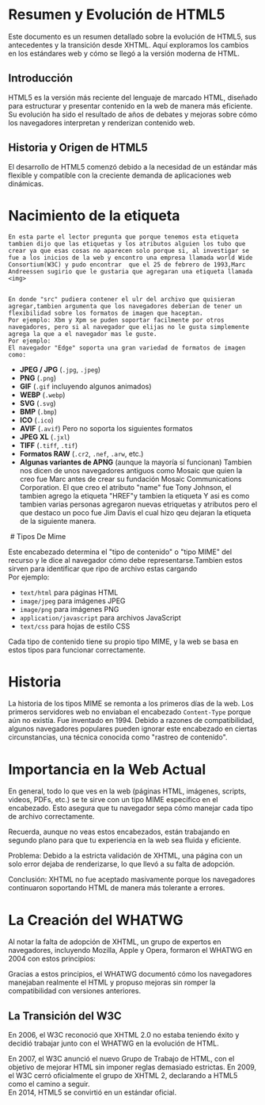 #  Resumen y Evolución de HTML5

Este documento es un resumen detallado sobre la evolución de HTML5, sus antecedentes y la transición desde XHTML. Aquí exploramos los cambios en los estándares web y cómo se llegó a la versión moderna de HTML.



##  Introducción  
HTML5 es la versión más reciente del lenguaje de marcado HTML, diseñado para estructurar y presentar contenido en la web de manera más eficiente. Su evolución ha sido el resultado de años de debates y mejoras sobre cómo los navegadores interpretan y renderizan contenido web.  


##  Historia y Origen de HTML5  
El desarrollo de HTML5 comenzó debido a la necesidad de un estándar más flexible y compatible con la creciente demanda de aplicaciones web dinámicas.  

# Nacimiento de la etiqueta <IMG>
    En esta parte el lector pregunta que porque tenemos esta etiqueta tambien dijo que las etiquetas y los atributos alguien los tubo que crear ya que esas cosas no aparecen solo porque si, al investigar se fue a los inicios de la web y encontro una empresa llamada world Wide Consortium(W3C) y pudo encontrar  que el 25 de febrero de 1993,Marc Andreessen sugirio que le gustaria que agregaran una etiqueta llamada <img>

<img src="" alt="">

    En donde "src" pudiera contener el ulr del archivo que quisieran agregar,tambien argumenta que los navegadores deberian de tener un flexibilidad sobre los formatos de imagen que haceptan.
    Por ejemplo: Xbm y Xpm se puden soportar facilmente por otros navegadores, pero si al navegador que elijas no le gusta simplemente agrega la que a el navegador mas le guste.
    Por ejemplo:
    El navegador "Edge" soporta una gran variedad de formatos de imagen como:
- **JPEG / JPG** (`.jpg`, `.jpeg`)
- **PNG** (`.png`)
- **GIF** (`.gif` incluyendo algunos animados)
- **WEBP** (`.webp`)
- **SVG** (`.svg`)
- **BMP** (`.bmp`)
- **ICO** (`.ico`)
- **AVIF** (`.avif`)
    Pero no soporta los siguientes formatos
- **JPEG XL** (`.jxl`)
- **TIFF** (`.tiff`, `.tif`)
- **Formatos RAW** (`.cr2`, `.nef`, `.arw`, etc.)
- **Algunas variantes de APNG** (aunque la mayoría sí funcionan)
    Tambien nos dicen de unos navegadores antiguos como
        Mosaic que quien la creo fue Marc antes de crear su fundación Mosaic Communications Corporation.
        El que creo el atributo "name" fue Tony Johnson, el tambien agrego la etiqueta "HREF"y tambien la etiqueta <a>
    Y asi es como tambien varias personas agregaron nuevas etriquetas y atributos pero el que destaco un poco fue Jim Davis el cual hizo qeu dejaran la etiqueta <img> de la siguiente manera.
<img href="url" CONTENT-TYPE=audio/Basic>
# Tipos De Mime

Este encabezado determina el "tipo de contenido" o "tipo MIME" del recurso y le dice al navegador cómo debe representarse.Tambien estos sirven para identificar que ripo de archivo estas cargando  
Por ejemplo:

- `text/html` para páginas HTML
- `image/jpeg` para imágenes JPEG
- `image/png` para imágenes PNG
- `application/javascript` para archivos JavaScript
- `text/css` para hojas de estilo CSS

Cada tipo de contenido tiene su propio tipo MIME, y la web se basa en estos tipos para funcionar correctamente.

# Historia

La historia de los tipos MIME se remonta a los primeros días de la web. Los primeros servidores web no enviaban el encabezado `Content-Type` porque aún no existía. Fue inventado en 1994. Debido a razones de compatibilidad, algunos navegadores populares pueden ignorar este encabezado en ciertas circunstancias, una técnica conocida como "rastreo de contenido".

# Importancia en la Web Actual

En general, todo lo que ves en la web (páginas HTML, imágenes, scripts, videos, PDFs, etc.) se te sirve con un tipo MIME específico en el encabezado. Esto asegura que tu navegador sepa cómo manejar cada tipo de archivo correctamente.

Recuerda, aunque no veas estos encabezados, están trabajando en segundo plano para que tu experiencia en la web sea fluida y eficiente.



 Problema: Debido a la estricta validación de XHTML, una página con un solo error dejaba de renderizarse, lo que llevó a su falta de adopción.  

Conclusión: XHTML no fue aceptado masivamente porque los navegadores continuaron soportando HTML de manera más tolerante a errores.  


#  La Creación del WHATWG  
Al notar la falta de adopción de XHTML, un grupo de expertos en navegadores, incluyendo Mozilla, Apple y Opera, formaron el WHATWG en 2004 con estos principios:  


Gracias a estos principios, el WHATWG documentó cómo los navegadores manejaban realmente el HTML y propuso mejoras sin romper la compatibilidad con versiones anteriores.  


##  La Transición del W3C  
En 2006, el W3C reconoció que XHTML 2.0 no estaba teniendo éxito y decidió trabajar junto con el WHATWG en la evolución de HTML.  

 En 2007, el W3C anunció el nuevo Grupo de Trabajo de HTML, con el objetivo de mejorar HTML sin imponer reglas demasiado estrictas. 
 En 2009, el W3C cerró oficialmente el grupo de XHTML 2, declarando a HTML5 como el camino a seguir.  
 En 2014, HTML5 se convirtió en un estándar oficial.  
